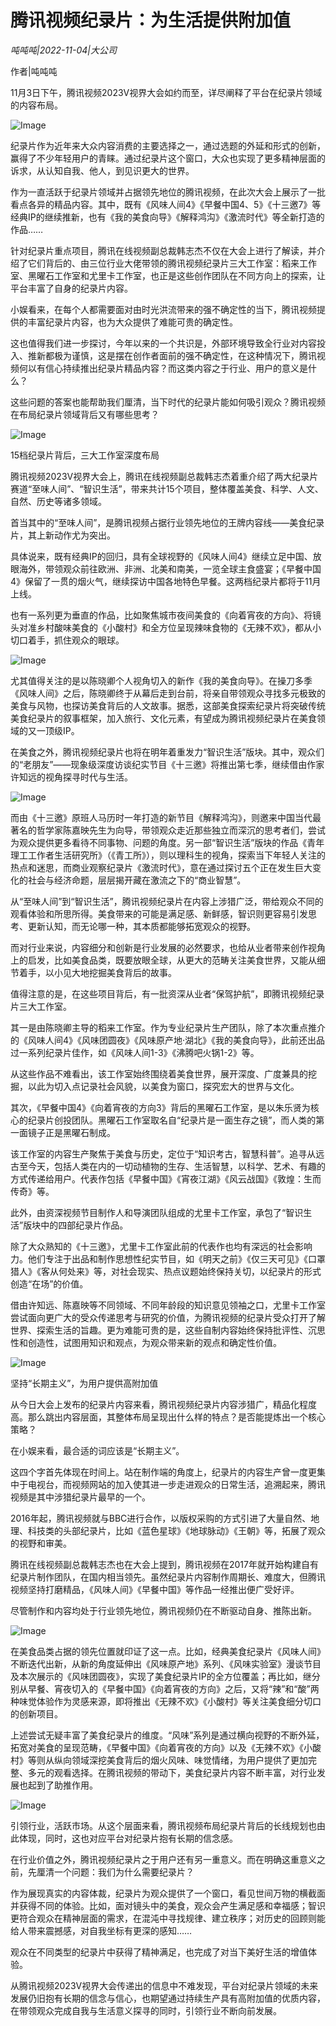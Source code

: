 # ​腾讯视频纪录片：为生活提供附加值

*吨吨吨|2022-11-04|大公司*

作者|吨吨吨

11月3日下午，腾讯视频2023V视界大会如约而至，详尽阐释了平台在纪录片领域的内容布局。

![Image](https://p9.toutiaoimg.com/img/tos-cn-i-qvj2lq49k0/8cbaa97b18374c0d86947ea0cdda4bd7~tplv-tt-shrink:640:0.image)

纪录片作为近年来大众内容消费的主要选择之一，通过选题的外延和形式的创新，赢得了不少年轻用户的青睐。通过纪录片这个窗口，大众也实现了更多精神层面的诉求，从认知自我、他人，到见识更大的世界。

作为一直活跃于纪录片领域并占据领先地位的腾讯视频，在此次大会上展示了一批看点各异的精品内容。其中，既有《风味人间4》《早餐中国4、5》《十三邀7》等经典IP的继续推新，也有《我的美食向导》《解释鸿沟》《激流时代》等全新打造的作品……

针对纪录片重点项目，腾讯在线视频副总裁韩志杰不仅在大会上进行了解读，并介绍了它们背后的、由三位行业大佬带领的腾讯视频纪录片三大工作室：稻来工作室、黑曜石工作室和尤里卡工作室，也正是这些创作团队在不同方向上的探索，让平台丰富了自身的纪录片内容。

小娱看来，在每个人都需要面对由时光洪流带来的强不确定性的当下，腾讯视频提供的丰富纪录片内容，也为大众提供了难能可贵的确定性。

这也值得我们进一步探讨，今年以来的一个共识是，外部环境导致全行业对内容投入、推新都极为谨慎，这是摆在创作者面前的强不确定性，在这种情况下，腾讯视频何以有信心持续推出纪录片精品内容？而这类内容之于行业、用户的意义是什么？

这些问题的答案也能帮助我们厘清，当下时代的纪录片能如何吸引观众？腾讯视频在布局纪录片领域背后又有哪些思考？

![Image](https://p6.toutiaoimg.com/img/tos-cn-i-qvj2lq49k0/6d5a2e3902d04b15b64b42c5ad1bc977~tplv-tt-shrink:640:0.image)

15档纪录片背后，三大工作室深度布局

腾讯视频2023V视界大会上，腾讯在线视频副总裁韩志杰着重介绍了两大纪录片赛道“至味人间”、“智识生活”，带来共计15个项目，整体覆盖美食、科学、人文、自然、历史等诸多领域。

首当其中的“至味人间”，是腾讯视频占据行业领先地位的王牌内容线——美食纪录片，其上新动作尤为突出。

具体说来，既有经典IP的回归，具有全球视野的《风味人间4》继续立足中国、放眼海外，带领观众前往欧洲、非洲、北美和南美，一览全球主食盛宴；《早餐中国4》保留了一贯的烟火气，继续探访中国各地特色早餐。这两档纪录片都将于11月上线。

也有一系列更为垂直的作品，比如聚焦城市夜间美食的《向着宵夜的方向》、将镜头对准乡村酸味美食的《小酸村》和全方位呈现辣味食物的《无辣不欢》，都从小切口着手，抓住观众的眼球。

![Image](https://p6.toutiaoimg.com/img/tos-cn-i-qvj2lq49k0/5d67e0f6d9ae40818b9a1f9be53ece7d~tplv-tt-shrink:640:0.image)

尤其值得关注的是以陈晓卿个人视角切入的新作《我的美食向导》。在操刀多季《风味人间》之后，陈晓卿终于从幕后走到台前，将亲自带领观众寻找多元极致的美食与风物，也探访美食背后的人文故事。据悉，这部美食探索纪录片将突破传统美食纪录片的叙事框架，加入旅行、文化元素，有望成为腾讯视频纪录片在美食领域的又一顶级IP。

在美食之外，腾讯视频纪录片也将在明年着重发力“智识生活”版块。其中，观众们的“老朋友”——现象级深度访谈纪实节目《十三邀》将推出第七季，继续借由作家许知远的视角探寻时代与生活。

![Image](https://p26.toutiaoimg.com/img/tos-cn-i-qvj2lq49k0/6658f64b96b34dfa9c850858a8786f6f~tplv-tt-shrink:640:0.image)

而由《十三邀》原班人马历时一年打造的新节目《解释鸿沟》，则邀来中国当代最著名的哲学家陈嘉映先生为向导，带领观众走近那些独立而深沉的思考者们，尝试为观众提供更多看待不同事物、问题的角度。另一部“智识生活”版块的作品《青年理工工作者生活研究所》（《青工所》），则以理科生的视角，探索当下年轻人关注的热点和迷思，而商业观察纪录片《激流时代》，意在通过探讨五个正在发生巨大变化的社会与经济命题，层层揭开藏在激流之下的“商业智慧”。

从“至味人间”到“智识生活”，腾讯视频纪录片在内容上涉猎广泛，带给观众不同的观看体验和所思所得。美食带来的可能是满足感、新鲜感，智识则更容易引发思考、更新认知，而无论哪一种，其本质都能够拓宽观众的视野。

而对行业来说，内容细分和创新是行业发展的必然要求，也给从业者带来创作视角上的启发，比如美食品类，既要放眼全球，从更大的范畴关注美食世界，又能从细节着手，以小见大地挖掘美食背后的故事。

值得注意的是，在这些项目背后，有一批资深从业者“保驾护航”，即腾讯视频纪录片三大工作室。

其一是由陈晓卿主导的稻来工作室。作为专业纪录片生产团队，除了本次重点推介的《风味人间4》《风味团圆夜》《风味原产地·湖北》《我的美食向导》，此前还出品过一系列纪录片佳作，如《风味人间1-3》《沸腾吧火锅1-2》等。

从这些作品不难看出，该工作室始终围绕着美食世界，展开深度、广度兼具的挖掘，以此为切入点记录社会风貌，以美食为窗口，探究宏大的世界与文化。

其次，《早餐中国4》《向着宵夜的方向3》背后的黑曜石工作室，是以朱乐贤为核心的纪录片创投团队。黑曜石工作室取名自“纪录片是一面生存之镜”，而人类的第一面镜子正是黑曜石制成。

该工作室的内容生产聚焦于美食与历史，定位于“知识考古，智慧科普”。追寻从远古至今天，包括人类在内的一切动植物的生存、生活智慧，以科学、艺术、有趣的方式传递给用户。代表作包括《早餐中国》《宵夜江湖》《风云战国》《敦煌：生而传奇》等。

此外，由资深视频节目制作人和导演团队组成的尤里卡工作室，承包了“智识生活”版块中的四部纪录片作品。

除了大众熟知的《十三邀》，尤里卡工作室此前的代表作也均有深远的社会影响力。他们专注于出品和制作思想性纪实节目，如《明天之前》《仅三天可见》《口罩猎人》《客从何处来》等，对社会现实、热点议题始终保持关切，以纪录片的形式创造“在场”的价值。

借由许知远、陈嘉映等不同领域、不同年龄段的知识意见领袖之口，尤里卡工作室尝试面向更广大的受众传递思考与研究的价值，为腾讯视频的纪录片受众打开了解世界、探索生活的旨趣。更为难能可贵的是，这些自制内容始终保持批评性、沉思性和创造性，试图用知识和观点，为观众带来新的观点和确定性价值。

![Image](https://p6.toutiaoimg.com/img/tos-cn-i-qvj2lq49k0/83409241d9d14ec2a5ba944c3d94683f~tplv-tt-shrink:640:0.image)

坚持“长期主义”，为用户提供高附加值

从今日大会上发布的纪录片内容来看，腾讯视频纪录片内容涉猎广，精品化程度高。那么跳出内容层面，其整体布局呈现出什么样的特点？是否能提炼出一个核心策略？

在小娱来看，最合适的词应该是“长期主义”。

这四个字首先体现在时间上。站在制作端的角度上，纪录片的内容生产曾一度更集中于电视台，而视频网站的加入使其进一步走进观众的日常生活，追溯起来，腾讯视频是其中涉猎纪录片最早的一个。

2016年起，腾讯视频就与BBC进行合作，以版权采购的方式引进了大量自然、地理、科技类的头部纪录片，比如《蓝色星球》《地球脉动》《王朝》等，拓展了观众的视野和审美。

腾讯在线视频副总裁韩志杰也在大会上提到，腾讯视频在2017年就开始构建自有纪录片制作团队，在国内相当领先。虽然纪录片内容制作周期长、难度大，但腾讯视频坚持打磨精品，《风味人间》《早餐中国》等作品一经推出便广受好评。

尽管制作和内容均处于行业领先地位，腾讯视频仍在不断驱动自身、推陈出新。

![Image](https://p6.toutiaoimg.com/img/tos-cn-i-qvj2lq49k0/d279073695174db0a3de613e195e957f~tplv-tt-shrink:640:0.image)

在美食品类占据的领先位置就印证了这一点。比如，经典美食纪录片《风味人间》不断迭代出新，从新的角度延伸出《风味原产地》系列、《风味实验室》漫谈节目及本次展示的《风味团圆夜》，实现了美食纪录片IP的全方位覆盖；再比如，继分别从早餐、宵夜切入的《早餐中国》《向着宵夜的方向》之后，又将“辣”和“酸”两种味觉体验作为灵感来源，即将推出《无辣不欢》《小酸村》等关注美食细分切口的创新项目。

上述尝试无疑丰富了美食纪录片的维度。“风味”系列是通过横向视野的不断外延，拓宽对美食的呈现范畴，《早餐中国》《向着宵夜的方向》以及《无辣不欢》《小酸村》等则从纵向领域深挖美食背后的烟火风味、味觉情绪，为用户提供了更加完整、多元的观看选择。在腾讯视频的带动下，美食纪录片内容不断丰富，对行业发展也起到了助推作用。

![Image](https://p26.toutiaoimg.com/img/tos-cn-i-qvj2lq49k0/c5079baab36f491abe8314c4ad2fa326~tplv-tt-shrink:640:0.image)

引领行业，活跃市场。从这个层面来看，腾讯视频布局纪录片背后的长线规划也由此体现，同时，这也对应平台对纪录片抱有长期的信念感。

在行业价值之外，腾讯视频纪录片之于用户还有另一重意义。而在明确这重意义之前，先厘清一个问题：我们为什么需要纪录片？

作为展现真实的内容体裁，纪录片为观众提供了一个窗口，看见世间万物的横截面并获得不同的体验。比如，面对镜头中的美食，观众会产生满足感和幸福感；智识更符合观众在精神层面的需求，在混沌中寻找规律、建立秩序；对历史的回顾则能给人带来震撼感，对自我坐标有更深的感知……

观众在不同类型的纪录片中获得了精神满足，也完成了对当下美好生活的增值体验。

从腾讯视频2023V视界大会传递出的信息中不难发现，平台对纪录片领域的未来发展仍旧抱有长期的信念与信心，也期望通过持续生产具有高附加值的优质内容，在带领观众完成自我与生活意义探寻的同时，引领行业不断向前发展。

